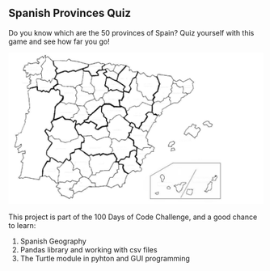 ## Spanish Provinces Quiz

Do you know which are the 50 provinces of Spain? Quiz yourself with this game and see how far you go!

![map](spanish_map.gif)

This project is part of the 100 Days of Code Challenge, and a good chance to learn:

1. Spanish Geography
2. Pandas library and working with csv files
3. The Turtle module in pyhton and GUI programming